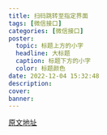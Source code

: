 ```yaml
---
title: 扫码跳转至指定界面
tags: [微信接口]
categories: [微信接口]
poster:
  topic: 标题上方的小字
  headline: 大标题
  caption: 标题下方的小字
  color: 标题颜色
date: 2022-12-04 15:32:48
description:
cover:
banner:
---
```


[原文地址](https://developers.weixin.qq.com/miniprogram/introduction/qrcode.html#%E5%8A%9F%E8%83%BD%E4%BB%8B%E7%BB%8D)
